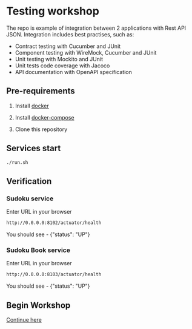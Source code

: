 # Testing workshop

The repo is example of integration between 2 applications with Rest API JSON. Integration includes best practises, such as:

* Contract testing with Cucumber and JUnit
* Component testing with WireMock, Cucumber and JUnit
* Unit testing with Mockito and JUnit
* Unit tests code coverage with Jacoco
* API documentation with OpenAPI specification

## Pre-requirements

1. Install [docker](https://docs.docker.com/docker-for-mac/install/)

2. Install [docker-compose](https://github.com/Yelp/docker-compose/blob/master/docs/install.md)

3. Clone this repository

## Services start

```bash
./run.sh
```

## Verification

### Sudoku service

Enter URL in your browser
```bash
http://0.0.0.0:8102/actuator/health
```
You should see - {"status": "UP"}

### Sudoku Book service

Enter URL in your browser
```bash
http://0.0.0.0:8103/actuator/health
```
You should see - {"status": "UP"}

## Begin Workshop

[Continue here](WORKSHOP.md)

